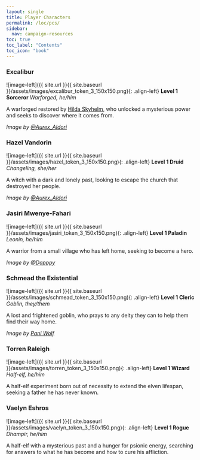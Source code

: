 ```yaml
---
layout: single
title: Player Characters
permalink: /loc/pcs/
sidebar:
  nav: campaign-resources
toc: true
toc_label: "Contents"
toc_icon: "book"
---
```


### Excalibur

![image-left]({{ site.url }}{{ site.baseurl }}/assets/images/excalibur_token_3_150x150.png){: .align-left} 
**Level 1 Sorceror**
*Warforged, he/him*

A warforged restored by [Hilda Skyhelm](/loc/npcs-main/#hilda-skyhelm), who unlocked a mysterious power and seeks to discover where it comes from.

*Image by [@Aurex_Aldori](https://twitter.com/Aurex_Aldori)*

### Hazel Vandorin

![image-left]({{ site.url }}{{ site.baseurl }}/assets/images/hazel_token_3_150x150.png){: .align-left} 
**Level 1 Druid**
*Changeling, she/her*

A witch with a dark and lonely past, looking to escape the church that destroyed her people.

*Image by [@Aurex_Aldori](https://twitter.com/Aurex_Aldori)*

### Jasiri Mwenye-Fahari

![image-left]({{ site.url }}{{ site.baseurl }}/assets/images/jasiri_token_3_150x150.png){: .align-left} 
**Level 1 Paladin**
*Leonin, he/him*

A warrior from a small village who has left home, seeking to become a hero.

*Image by [@_Dapppy_](https://twitter.com/_Dapppy_)*

### Schmead the Existential

![image-left]({{ site.url }}{{ site.baseurl }}/assets/images/schmead_token_3_150x150.png){: .align-left} 
**Level 1 Cleric**
*Goblin, they/them*

A lost and frightened goblin, who prays to any deity they can to help them find their way home.

*Image by [Pani Wolf](https://paniwolf-art.carrd.co/)*

### Torren Raleigh

![image-left]({{ site.url }}{{ site.baseurl }}/assets/images/torren_token_3_150x150.png){: .align-left} 
**Level 1 Wizard**
*Half-elf, he/him*

A half-elf experiment born out of necessity to extend the elven lifespan, seeking a father he has never known.

### Vaelyn Eshros

![image-left]({{ site.url }}{{ site.baseurl }}/assets/images/vaelyn_token_3_150x150.png){: .align-left} 
**Level 1 Rogue**
*Dhampir, he/him*

A half-elf with a mysterious past and a hunger for psionic energy, searching for answers to what he has become and how to cure his affliction.
